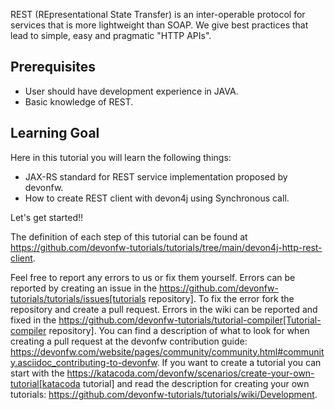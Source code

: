 REST (REpresentational State Transfer) is an inter-operable protocol for services that is more lightweight than SOAP. We give best practices that lead to simple, easy and pragmatic &#34;HTTP APIs&#34;.

## Prerequisites
* User should have development experience in JAVA.
* Basic knowledge of REST.

## Learning Goal
Here in this tutorial you will learn the following things:
* JAX-RS standard for REST service implementation proposed by devonfw.
* How to create REST client with devon4j using Synchronous call.

Let&#39;s get started!!



The definition of each step of this tutorial can be found at https://github.com/devonfw-tutorials/tutorials/tree/main/devon4j-http-rest-client. 

Feel free to report any errors to us or fix them yourself. Errors can be reported by creating an issue in the https://github.com/devonfw-tutorials/tutorials/issues[tutorials repository]. To fix the error fork the repository and create a pull request. Errors in the wiki can be reported and fixed in the https://github.com/devonfw-tutorials/tutorial-compiler[Tutorial-compiler repository].
You can find a description of what to look for when creating a pull request at the devonfw contribution guide: https://devonfw.com/website/pages/community/community.html#community.asciidoc_contributing-to-devonfw. If you want to create a tutorial you can start with the https://katacoda.com/devonfw/scenarios/create-your-own-tutorial[katacoda tutorial] and read the description for creating your own tutorials: https://github.com/devonfw-tutorials/tutorials/wiki/Development.

